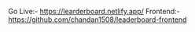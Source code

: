 Go Live:- https://learderboard.netlify.app/
Frontend:- https://github.com/chandan1508/leaderboard-frontend
